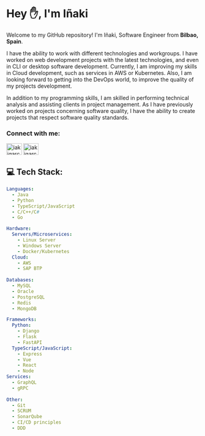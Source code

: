 <h1 align="left">Hey ✋, I'm Iñaki</h1>

Welcome to my GitHub repository!
I'm Iñaki, Software Engineer from **Bilbao, Spain**.

I have the ability to work with different technologies and workgroups. I have worked on web development projects with the latest technologies, and even in CLI or desktop software development. Currently, I am improving my skills in Cloud development, such as services in AWS or Kubernetes. Also, I am looking forward to getting into the DevOps world, to improve the quality of my projects development.

In addition to my programming skills, I am skilled in performing technical analysis and assisting clients in project management. As I have previously worked on projects concerning software quality, I have the ability to create projects that respect software quality standards.

<h3 align="left">Connect with me:</h3>
<p align="left">
<a href="https://www.linkedin.com/in/iakigarcia" target="blank"><img align="center" src="https://raw.githubusercontent.com/rahuldkjain/github-profile-readme-generator/master/src/images/icons/Social/linked-in-alt.svg" alt="iakigarci" height="30" width="40" /></a>
<a href="https://stackoverflow.com/users/iakigarci" target="blank"><img align="center" src="https://raw.githubusercontent.com/rahuldkjain/github-profile-readme-generator/master/src/images/icons/Social/stack-overflow.svg" alt="iakigarci" height="30" width="40" /></a>
</p>

## 💻 Tech Stack:
```yml
Languages:
  - Java
  - Python
  - TypeScript/JavaScript
  - C/C++/C#
  - Go

Hardware:
  Servers/Microservices: 
    - Linux Server
    - Windows Server
    - Docker/Kubernetes
  Cloud:
    - AWS
    - SAP BTP
    
Databases:
  - MySQL
  - Oracle
  - PostgreSQL
  - Redis
  - MongoDB

Frameworks:
  Python:
    - Django
    - Flask
    - FastAPI
  TypeScript/JavaScript:
    - Express
    - Vue
    - React
    - Node
Services:
  - GraphQL
  - gRPC
    
Other: 
  - Git
  - SCRUM
  - SonarQube
  - CI/CD principles
  - DDD
```
